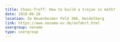 ```yaml
---
title: Chaos-Treff: How to build a trojan in math?
date: 2018-06-28
location: Im Neuenheimer Feld 368, Heidelberg
link: https://www.noname-ev.de/anfahrt.html
usergroup: noname
type: usergroup
---
```

